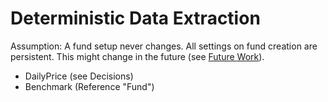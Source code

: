 # Deterministic Data Extraction

Assumption: A fund setup never changes. All settings on fund creation are persistent. This might change in the future (see [Future Work](...)).

* DailyPrice (see Decisions)
* Benchmark (Reference "Fund")
